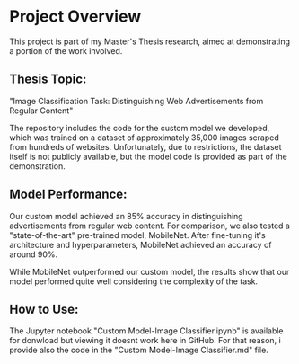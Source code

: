 # __Project Overview__
This project is part of my Master's Thesis research, aimed at demonstrating a portion of the work involved.

## __Thesis Topic__:
"Image Classification Task: Distinguishing Web Advertisements from Regular Content"

The repository includes the code for the custom model we developed, which was trained on a dataset of approximately 35,000 images scraped from hundreds of websites. Unfortunately, due to restrictions, the dataset itself is not publicly available, but the model code is provided as part of the demonstration.

## __Model Performance:__
Our custom model achieved an 85% accuracy in distinguishing advertisements from regular web content. For comparison, we also tested a "state-of-the-art" pre-trained model, MobileNet. After fine-tuning it's architecture and hyperparameters, MobileNet achieved an accuracy of around 90%.

While MobileNet outperformed our custom model, the results show that our model performed quite well considering the complexity of the task.

## __How to Use:__
The Jupyter notebook "Custom Model-Image Classifier.ipynb" is available for donwload but viewing it doesnt work here in GitHub. For that reason, i provide also the code in the "Custom Model-Image Classifier.md" file.
